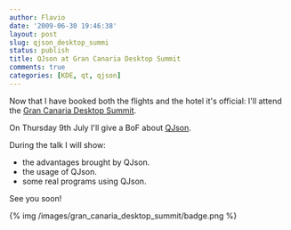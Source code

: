```yaml
---
author: Flavio
date: '2009-06-30 19:46:38'
layout: post
slug: qjson_desktop_summi
status: publish
title: QJson at Gran Canaria Desktop Summit
comments: true
categories: [KDE, qt, qjson]
---
```


Now that I have booked both the flights and the hotel it's official: I'll
attend the [Gran Canaria Desktop Summit](http://www.grancanariadesktopsummit.org/).

On Thursday 9th July I'll give a BoF about
[QJson](http://qjson.sourceforge.net).

During the talk I will show:

  * the advantages brought by QJson.
  * the usage of QJson.
  * some real programs using QJson.

See you soon!

{% img /images/gran_canaria_desktop_summit/badge.png %}
